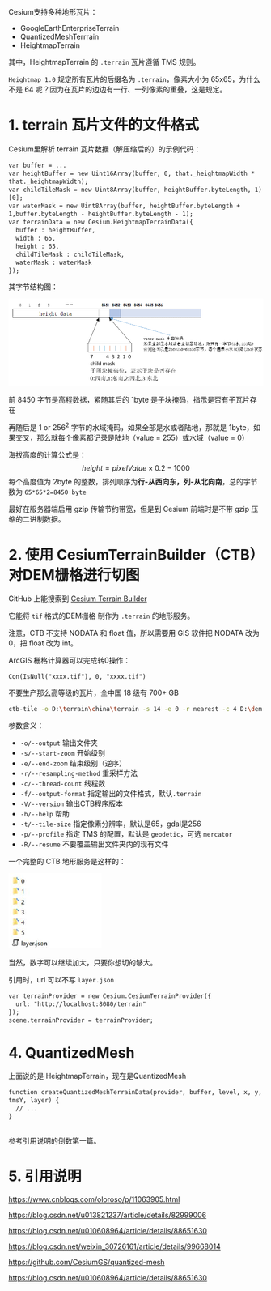 Cesium支持多种地形瓦片：

- GoogleEarthEnterpriseTerrain
- QuantizedMeshTerrrain
- HeightmapTerrain

其中，HeightmapTerrain 的 `.terrain` 瓦片遵循 TMS 规则。

`Heightmap 1.0` 规定所有瓦片的后缀名为 `.terrain`，像素大小为 65x65，为什么不是 64 呢？因为在瓦片的边边有一行、一列像素的重叠，这是规定。

# 1. terrain 瓦片文件的文件格式

Cesium里解析 terrain 瓦片数据（解压缩后的）的示例代码：

``` JS
var buffer = ...
var heightBuffer = new Uint16Array(buffer, 0, that._heightmapWidth * that._heightmapWidth);
var childTileMask = new Uint8Array(buffer, heightBuffer.byteLength, 1)[0];
var waterMask = new Uint8Array(buffer, heightBuffer.byteLength + 1,buffer.byteLength - heightBuffer.byteLength - 1);
var terrainData = new Cesium.HeightmapTerrainData({
  buffer : heightBuffer,
  width : 65,
  height : 65,
  childTileMask : childTileMask,
  waterMask : waterMask
});
```

其字节结构图：

![terrain-memory-layout](attachments/693958-20190621122907825-1804582034.png)

前 8450 字节是高程数据，紧随其后的 1byte 是子块掩码，指示是否有子瓦片存在

再随后是 $1$ or $256^2$ 字节的水域掩码，如果全部是水或者陆地，那就是 1byte，如果交叉，那么就每个像素都记录是陆地（value = 255）或水域（value = 0）

海拔高度的计算公式是：
$$
height = pixelValue ×0.2-1000
$$
每个高度值为 2byte 的整数，排列顺序为**行-从西向东，列-从北向南**，总的字节数为 `65*65*2=8450 byte`

最好在服务器端启用 gzip 传输节约带宽，但是到 Cesium 前端时是不带 gzip 压缩的二进制数据。

# 2. 使用 CesiumTerrainBuilder（CTB）对DEM栅格进行切图

GitHub 上能搜索到 [Cesium Terrain Builder](https://github.com/geo-data/cesium-terrain-builder)

它能将 `tif` 格式的DEM栅格 制作为 `.terrain` 的地形服务。

注意，CTB 不支持 NODATA 和 float 值，所以需要用 GIS 软件把 NODATA 改为0，把 float 改为 int。

ArcGIS 栅格计算器可以完成转0操作：

``` 
Con(IsNull("xxxx.tif"), 0, "xxxx.tif")
```

不要生产那么高等级的瓦片，全中国 18 级有 700+ GB

``` BASH
ctb-tile -o D:\terrain\china\terrain -s 14 -e 0 -r nearest -c 4 D:\dem.tif
```

参数含义：

- `-o/--output` 输出文件夹
- `-s/--start-zoom` 开始级别
- `-e/--end-zoom` 结束级别（逆序）
- `-r/--resampling-method` 重采样方法
- `-c/--thread-count` 线程数
- `-f/--output-format` 指定输出的文件格式，默认`.terrain`
- `-V/--version` 输出CTB程序版本
- `-h/--help` 帮助
- `-t/--tile-size` 指定像素分辨率，默认是65，gdal是256
- `-p/--profile` 指定 TMS 的配置，默认是 `geodetic`，可选 `mercator`
- `-R/--resume`  不要覆盖输出文件夹内的现有文件

一个完整的 CTB 地形服务是这样的：

![image-20201103094433029](attachments/image-20201103094433029.png)

当然，数字可以继续加大，只要你想切的够大。

引用时，url 可以不写 `layer.json`

``` JS
var terrainProvider = new Cesium.CesiumTerrainProvider({
  url: "http://localhost:8080/terrain"
});
scene.terrainProvider = terrainProvider;
```

# 4. QuantizedMesh

上面说的是 HeightmapTerrain，现在是QuantizedMesh

``` JS
function createQuantizedMeshTerrainData(provider, buffer, level, x, y, tmsY, layer) {
  // ...
}


```

参考引用说明的倒数第一篇。



# 5. 引用说明

https://www.cnblogs.com/oloroso/p/11063905.html

https://blog.csdn.net/u013821237/article/details/82999006

https://blog.csdn.net/u010608964/article/details/88651630

https://blog.csdn.net/weixin_30726161/article/details/99668014

https://github.com/CesiumGS/quantized-mesh

https://blog.csdn.net/u010608964/article/details/88651630